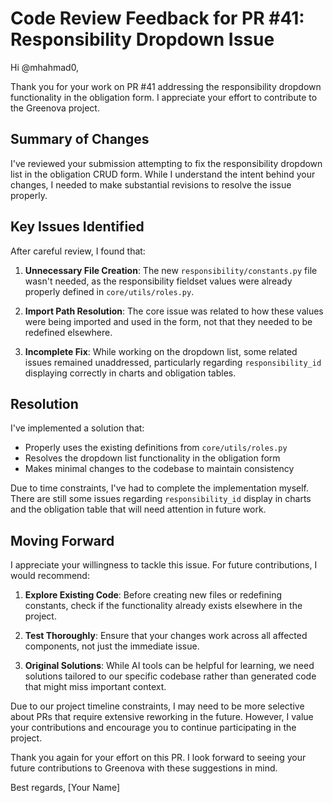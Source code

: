 # Code Review Feedback for PR #41: Responsibility Dropdown Issue

Hi @mhahmad0,

Thank you for your work on PR #41 addressing the responsibility dropdown
functionality in the obligation form. I appreciate your effort to contribute to
the Greenova project.

## Summary of Changes

I've reviewed your submission attempting to fix the responsibility dropdown
list in the obligation CRUD form. While I understand the intent behind your
changes, I needed to make substantial revisions to resolve the issue properly.

## Key Issues Identified

After careful review, I found that:

1. **Unnecessary File Creation**: The new `responsibility/constants.py` file
   wasn't needed, as the responsibility fieldset values were already properly
   defined in `core/utils/roles.py`.

2. **Import Path Resolution**: The core issue was related to how these values
   were being imported and used in the form, not that they needed to be
   redefined elsewhere.

3. **Incomplete Fix**: While working on the dropdown list, some related issues
   remained unaddressed, particularly regarding `responsibility_id` displaying
   correctly in charts and obligation tables.

## Resolution

I've implemented a solution that:

- Properly uses the existing definitions from `core/utils/roles.py`
- Resolves the dropdown list functionality in the obligation form
- Makes minimal changes to the codebase to maintain consistency

Due to time constraints, I've had to complete the implementation myself. There
are still some issues regarding `responsibility_id` display in charts and the
obligation table that will need attention in future work.

## Moving Forward

I appreciate your willingness to tackle this issue. For future contributions, I
would recommend:

1. **Explore Existing Code**: Before creating new files or redefining
   constants, check if the functionality already exists elsewhere in the
   project.

2. **Test Thoroughly**: Ensure that your changes work across all affected
   components, not just the immediate issue.

3. **Original Solutions**: While AI tools can be helpful for learning, we need
   solutions tailored to our specific codebase rather than generated code that
   might miss important context.

Due to our project timeline constraints, I may need to be more selective about
PRs that require extensive reworking in the future. However, I value your
contributions and encourage you to continue participating in the project.

Thank you again for your effort on this PR. I look forward to seeing your
future contributions to Greenova with these suggestions in mind.

Best regards, [Your Name]
